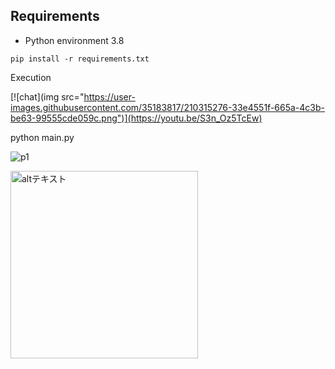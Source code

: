 
## Requirements

- Python environment 3.8

```
pip install -r requirements.txt
```

Execution

[![chat](img src="https://user-images.githubusercontent.com/35183817/210315276-33e4551f-665a-4c3b-be63-99555cde059c.png")](https://youtu.be/S3n_Oz5TcEw)

python main.py



![p1](https://user-images.githubusercontent.com/35183817/210316696-76631fc0-f325-41f2-80e4-c24d5ef52016.jpg)


<p align="left">
  <img src="https://user-images.githubusercontent.com/35183817/210316696-76631fc0-f325-41f2-80e4-c24d5ef52016.jpg" alt="altテキスト" width="300px">
</p>
